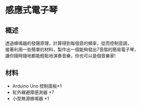 <h1>感應式電子琴</h1>


<h2>概述</h2>


<p>透過蜂鳴器的發聲原理，計算得到每個音的頻率，從而控制音調，</br>接著利用一些簡單的材料，製作出一個能夠發出7音階的簡易電子琴，</br>讓你隨時隨地都能輕鬆地演奏音樂，你也可以是個音樂家!</p>

<h2>材料</h2>

<ul>
	<li>Arduino Uno 控制面板*1</li>
	<li>紅外線避障感測器 *7</li>
	<li>小型無源蜂鳴器 *1</li>
</ul>


